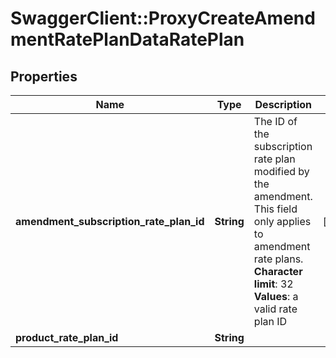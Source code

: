 # SwaggerClient::ProxyCreateAmendmentRatePlanDataRatePlan

## Properties
Name | Type | Description | Notes
------------ | ------------- | ------------- | -------------
**amendment_subscription_rate_plan_id** | **String** | The ID of the subscription rate plan modified by the amendment. This field only applies to amendment rate plans. **Character limit**: 32 **Values**: a valid rate plan ID  | [optional] 
**product_rate_plan_id** | **String** |  | 


